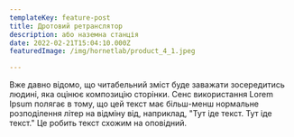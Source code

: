 ```yaml
---
templateKey: feature-post
title: Дротовий ретранслятор
description: або наземна станція
date: 2022-02-21T15:04:10.000Z
featuredImage: /img/hornetlab/product_4_1.jpeg

---
```


Вже давно відомо, що читабельний зміст буде заважати зосередитись людині, яка оцінює композицію сторінки. Сенс використання Lorem Ipsum полягає в тому, що цей текст має більш-менш нормальне розподілення літер на відміну від, наприклад, "Тут іде текст. Тут іде текст." Це робить текст схожим на оповідний. 
